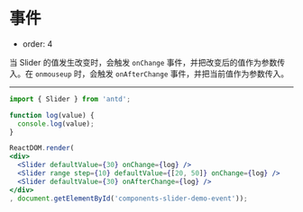 # 事件

- order: 4

当 Slider 的值发生改变时，会触发 `onChange` 事件，并把改变后的值作为参数传入。在 `onmouseup` 时，会触发 `onAfterChange` 事件，并把当前值作为参数传入。

---

````jsx
import { Slider } from 'antd';

function log(value) {
  console.log(value);
}

ReactDOM.render(
<div>
  <Slider defaultValue={30} onChange={log} />
  <Slider range step={10} defaultValue={[20, 50]} onChange={log} />
  <Slider defaultValue={30} onAfterChange={log} />
</div>
, document.getElementById('components-slider-demo-event'));
````
